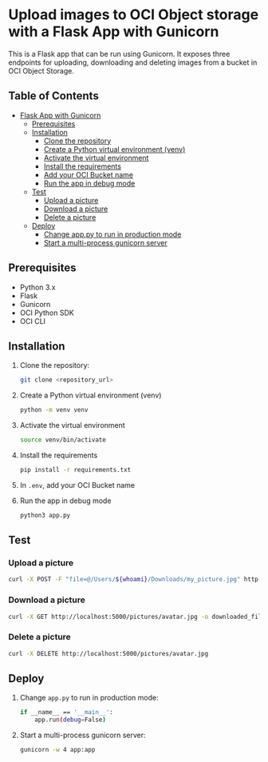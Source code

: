 # Upload images to OCI Object storage with a Flask App with Gunicorn

This is a Flask app that can be run using Gunicorn. It exposes three endpoints for uploading, downloading and deleting images from a bucket in OCI Object Storage.

## Table of Contents

- [Flask App with Gunicorn](#flask-app-with-gunicorn)
  - [Prerequisites](#prerequisites)
  - [Installation](#installation)
    - [Clone the repository](#clone-the-repository)
    - [Create a Python virtual environment (venv)](#create-a-python-virtual-environment-venv)
    - [Activate the virtual environment](#activate-the-virtual-environment)
    - [Install the requirements](#install-the-requirements)
    - [Add your OCI Bucket name](#in-env-add-your-oci-bucket-name)
    - [Run the app in debug mode](#run-the-app-in-debug-mode)
  - [Test](#test)
    - [Upload a picture](#upload-a-picture)
    - [Download a picture](#download-a-picture)
    - [Delete a picture](#delete-a-picture)
  - [Deploy](#deploy)
    - [Change app.py to run in production mode](#change-app-py-to-run-in-production-mode)
    - [Start a multi-process gunicorn server](#start-a-multi-process-gunicorn-server)

## Prerequisites

- Python 3.x
- Flask
- Gunicorn
- OCI Python SDK
- OCI CLI

## Installation

1. Clone the repository:

   ```bash
   git clone <repository_url>
   ```

2. Create a Python virtual environment (venv)

    ```bash
    python -m venv venv
    ```

3. Activate the virtual environment

    ```bash
    source venv/bin/activate
    ```

4. Install the requirements

    ```bash
    pip install -r requirements.txt
    ```

5. In `.env`, add your OCI Bucket name

6. Run the app in debug mode

    ```bash
    python3 app.py
    ```

## Test

### Upload a picture

```bash
curl -X POST -F "file=@/Users/${whoami}/Downloads/my_picture.jpg" http://localhost:5000/pictures/avatar.jpg
```

### Download a picture

```bash
curl -X GET http://localhost:5000/pictures/avatar.jpg -o downloaded_file.jpg
```

### Delete a picture

```bash
curl -X DELETE http://localhost:5000/pictures/avatar.jpg
```

## Deploy

1. Change `app.py` to run in production mode:

    ```bash
    if __name__ == '__main__':
        app.run(debug=False)
    ```

2. Start a multi-process gunicorn server:

    ```bash
    gunicorn -w 4 app:app
    ```
